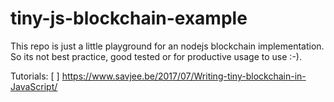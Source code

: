 # tiny-js-blockchain-example
This repo is just a little playground for an nodejs blockchain implementation. So its not best practice, good tested or for productive usage to use :-).

Tutorials:
[ \] https://www.savjee.be/2017/07/Writing-tiny-blockchain-in-JavaScript/
